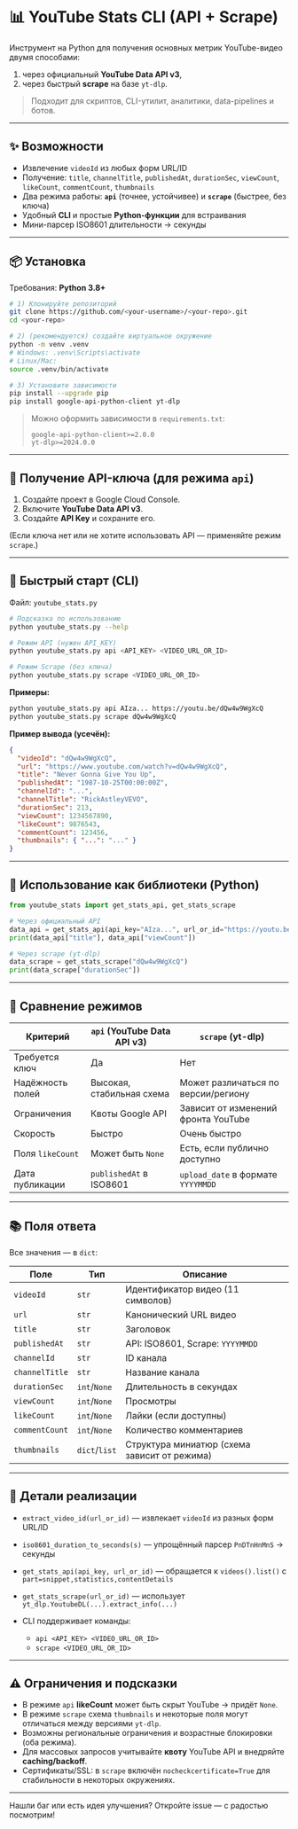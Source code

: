 # 📊 YouTube Stats CLI (API + Scrape)

Инструмент на Python для получения основных метрик YouTube-видео двумя способами:

1. через официальный **YouTube Data API v3**,
2. через быстрый **scrape** на базе `yt-dlp`.

> Подходит для скриптов, CLI-утилит, аналитики, data-pipelines и ботов.

---

## ✨ Возможности

* Извлечение `videoId` из любых форм URL/ID
* Получение: `title`, `channelTitle`, `publishedAt`, `durationSec`, `viewCount`, `likeCount`, `commentCount`, `thumbnails`
* Два режима работы: **`api`** (точнее, устойчивее) и **`scrape`** (быстрее, без ключа)
* Удобный **CLI** и простые **Python-функции** для встраивания
* Мини-парсер ISO8601 длительности → секунды

---

## 📦 Установка

Требования: **Python 3.8+**

```bash
# 1) Клонируйте репозиторий
git clone https://github.com/<your-username>/<your-repo>.git
cd <your-repo>

# 2) (рекомендуется) создайте виртуальное окружение
python -m venv .venv
# Windows: .venv\Scripts\activate
# Linux/Mac:
source .venv/bin/activate

# 3) Установите зависимости
pip install --upgrade pip
pip install google-api-python-client yt-dlp
```

> Можно оформить зависимости в `requirements.txt`:
>
> ```
> google-api-python-client>=2.0.0
> yt-dlp>=2024.0.0
> ```

---

## 🔑 Получение API-ключа (для режима `api`)

1. Создайте проект в Google Cloud Console.
2. Включите **YouTube Data API v3**.
3. Создайте **API Key** и сохраните его.

(Если ключа нет или не хотите использовать API — применяйте режим `scrape`.)

---

## 🚀 Быстрый старт (CLI)

Файл: `youtube_stats.py`

```bash
# Подсказка по использованию
python youtube_stats.py --help

# Режим API (нужен API_KEY)
python youtube_stats.py api <API_KEY> <VIDEO_URL_OR_ID>

# Режим Scrape (без ключа)
python youtube_stats.py scrape <VIDEO_URL_OR_ID>
```

**Примеры:**

```bash
python youtube_stats.py api AIza... https://youtu.be/dQw4w9WgXcQ
python youtube_stats.py scrape dQw4w9WgXcQ
```

**Пример вывода (усечён):**

```json
{
  "videoId": "dQw4w9WgXcQ",
  "url": "https://www.youtube.com/watch?v=dQw4w9WgXcQ",
  "title": "Never Gonna Give You Up",
  "publishedAt": "1987-10-25T00:00:00Z", 
  "channelId": "...",
  "channelTitle": "RickAstleyVEVO",
  "durationSec": 213,
  "viewCount": 1234567890,
  "likeCount": 9876543,
  "commentCount": 123456,
  "thumbnails": { "...": "..." }
}
```

---

## 🧩 Использование как библиотеки (Python)

```python
from youtube_stats import get_stats_api, get_stats_scrape

# Через официальный API
data_api = get_stats_api(api_key="AIza...", url_or_id="https://youtu.be/dQw4w9WgXcQ")
print(data_api["title"], data_api["viewCount"])

# Через scrape (yt-dlp)
data_scrape = get_stats_scrape("dQw4w9WgXcQ")
print(data_scrape["durationSec"])
```

---

## 🧭 Сравнение режимов

| Критерий         | `api` (YouTube Data API v3) | `scrape` (yt-dlp)                   |
| ---------------- | --------------------------- | ----------------------------------- |
| Требуется ключ   | Да                          | Нет                                 |
| Надёжность полей | Высокая, стабильная схема   | Может различаться по версии/региону |
| Ограничения      | Квоты Google API            | Зависит от изменений фронта YouTube |
| Скорость         | Быстро                      | Очень быстро                        |
| Поля `likeCount` | Может быть `None`           | Есть, если публично доступно        |
| Дата публикации  | `publishedAt` в ISO8601     | `upload_date` в формате `YYYYMMDD`  |

---

## 📚 Поля ответа

Все значения — в `dict`:

| Поле           | Тип           | Описание                                     |
| -------------- | ------------- | -------------------------------------------- |
| `videoId`      | `str`         | Идентификатор видео (11 символов)            |
| `url`          | `str`         | Канонический URL видео                       |
| `title`        | `str`         | Заголовок                                    |
| `publishedAt`  | `str`         | API: ISO8601, Scrape: `YYYYMMDD`             |
| `channelId`    | `str`         | ID канала                                    |
| `channelTitle` | `str`         | Название канала                              |
| `durationSec`  | `int`/`None`  | Длительность в секундах                      |
| `viewCount`    | `int`/`None`  | Просмотры                                    |
| `likeCount`    | `int`/`None`  | Лайки (если доступны)                        |
| `commentCount` | `int`/`None`  | Количество комментариев                      |
| `thumbnails`   | `dict`/`list` | Структура миниатюр (схема зависит от режима) |

---

## 🧠 Детали реализации

* `extract_video_id(url_or_id)` — извлекает `videoId` из разных форм URL/ID
* `iso8601_duration_to_seconds(s)` — упрощённый парсер `PnDTnHnMnS` → секунды
* `get_stats_api(api_key, url_or_id)` — обращается к `videos().list()` с `part=snippet,statistics,contentDetails`
* `get_stats_scrape(url_or_id)` — использует `yt_dlp.YoutubeDL(...).extract_info(...)`
* CLI поддерживает команды:

  * `api <API_KEY> <VIDEO_URL_OR_ID>`
  * `scrape <VIDEO_URL_OR_ID>`

---

## ⚠️ Ограничения и подсказки

* В режиме `api` **likeCount** может быть скрыт YouTube → придёт `None`.
* В режиме `scrape` схема `thumbnails` и некоторые поля могут отличаться между версиями `yt-dlp`.
* Возможны региональные ограничения и возрастные блокировки (оба режима).
* Для массовых запросов учитывайте **квоту** YouTube API и внедряйте **caching/backoff**.
* Сертификаты/SSL: в `scrape` включён `nocheckcertificate=True` для стабильности в некоторых окружениях.

---



Нашли баг или есть идея улучшения? Откройте issue — с радостью посмотрим!
